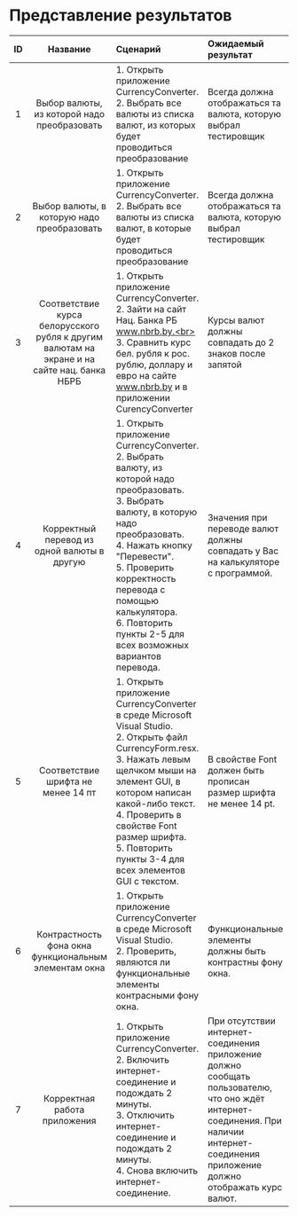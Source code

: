 # Представление результатов

| ID | Название | Сценарий | Ожидаемый результат | Фактический результат | Оценка |
|:---:|:---:|:---|:---|:---|:---|
|1|Выбор валюты, из которой надо преобразовать|1. Открыть приложение СurrencyConverter. <br> 2. Выбрать все валюты из списка валют, из которых будет проводиться преобразование|Всегда должна отображаться та валюта, которую выбрал тестировщик|Отображается та валюта, которую выбрал.|Passed|
|2|Выбор валюты, в которую надо преобразовать|1. Открыть приложение СurrencyConverter.<br> 2. Выбрать все валюты из списка валют, в которые будет проводиться преобразование|Всегда должна отображаться та валюта, которую выбрал тестировщик|Отображается та валюта, которую выбрал.|Passed|
|3|Соответствие курса белорусского рубля к другим валютам на экране и на сайте нац. банка НБРБ|1. Открыть приложение СurrencyConverter.<br> 2. Зайти на сайт Нац. Банка РБ  www.nbrb.by.<br> 3. Сравнить курс бел. рубля к рос. рублю, доллару и евро на сайте www.nbrb.by и в приложении CurencyConverter|Курсы валют должны совпадать до 2 знаков после запятой|курс соответсвует актуальным данным|Passed|
|4|Корректный перевод из одной валюты в другую|1. Открыть приложение СurrencyConverter.<br> 2. Выбрать валюту, из которой надо преобразовать.<br> 3. Выбрать валюту, в которую надо преобразовать.<br> 4. Нажать кнопку "Перевести".<br> 5. Проверить корректность перевода с помощью калькулятора.<br> 6. Повторить пункты 2-5 для всех возможных вариантов перевода.|Значения при переводе валют должны совпадать у Вас на калькуляторе с программой.|Значения совпадают|Passed|
|5|Соответствие шрифта не менее 14 пт|1. Открыть приложение СurrencyConverter в среде Microsoft Visual Studio.<br> 2. Открыть файл CurrencyForm.resx.<br>  3. Нажать левым щелчком мыши на элемент GUI, в котором написан какой-либо текст.<br> 4. Проверить в свойстве Font размер шрифта.<br> 5. Повторить пункты 3-4 для всех элементов GUI с текстом. |В свойстве Font должен быть прописан размер шрифта не менее 14 pt.|Заголовок не соответствует размеру 14пт|Failed|
|6|Контрастность фона окна функциональным элементам окна|1. Открыть приложение СurrencyConverter в среде Microsoft Visual Studio.<br> 2. Проверить, являются ли функциональные элементы контрасными фону окна. |Функциональные элементы должны быть контрастны фону окна.|Функциональные элементы контрастны фону окна|Passed|
|7|Корректная работа приложения|1. Открыть приложение СurrencyConverter.<br> 2. Включить интернет-соединение и подождать 2 минуты.<br> 3. Отключить интернет-соединение и подождать 2 минуты.<br> 4. Снова включить интернет-соединение. |При отсутствии интернет-соединения приложение должно сообщать пользователю, что оно ждёт интернет-соединения. При наличии интернет-соединения приложение должно отображать курс валют.|Приложение работает корректно|Passed|
